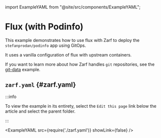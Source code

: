 import ExampleYAML from "@site/src/components/ExampleYAML";

# Flux (with Podinfo)

This example demonstrates how to use flux with Zarf to deploy the `stefanprodan/podinfo` app using GitOps.

It uses a vanilla configuration of flux with upstream containers.

If you want to learn more about how Zarf handles `git` repositories, see the [git-data](../git-data/) example.

## `zarf.yaml` {#zarf.yaml}

:::info

To view the example in its entirety, select the `Edit this page` link below the article and select the parent folder.

:::

<ExampleYAML src={require('./zarf.yaml')} showLink={false} />
